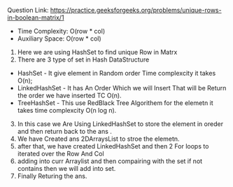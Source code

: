 Question Link: https://practice.geeksforgeeks.org/problems/unique-rows-in-boolean-matrix/1

* Time Complexity: O(row * col)
* Auxiliary Space: O(row * col)

1. Here we are using HashSet to find unique Row in Matrx
2. There are 3 type of set in Hash DataStructure 
 - HashSet - It give element in Random order Time complexcity it takes O(n);
 - LinkedHashSet - It has An Order Which we will Insert That will be Return the order we have inserted TC O(n).
 - TreeHashSet  - This use RedBlack Tree Algorithem for the elemetn it takes time complexcity O(n log n).
3. In this case we Are Using LinkedHashSet to store the element in oreder and then return back to the ans .
4.  We have Created ans 2DArraysList to stroe the elemetn.
5. after that, we have created LinkedHashSet and then 2 For loops to iterated over the Row And Col
6. adding into curr Arraylist and then compairing with the set if not  contains then we will add into set.
7. Finally Returing the ans.